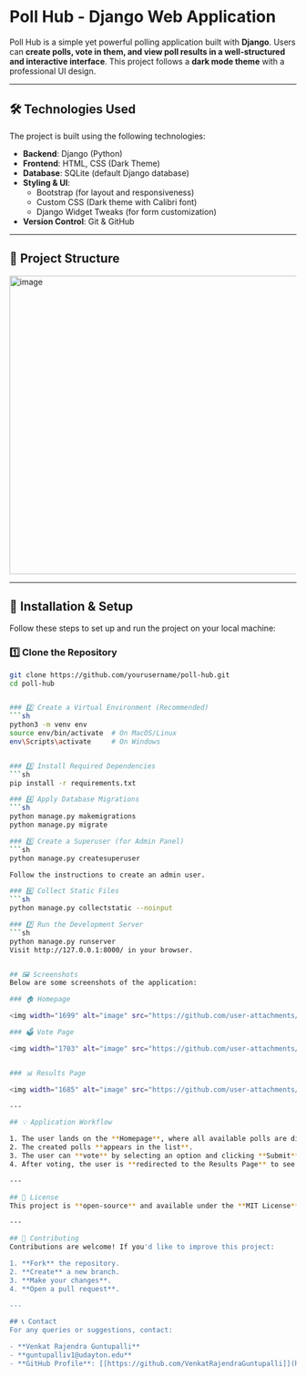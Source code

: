 # **Poll Hub - Django Web Application**

Poll Hub is a simple yet powerful polling application built with **Django**. Users can **create polls, vote in them, and view poll results in a well-structured and interactive interface**. This project follows a **dark mode theme** with a professional UI design.

---

## **🛠 Technologies Used**
The project is built using the following technologies:

- **Backend**: Django (Python)
- **Frontend**: HTML, CSS (Dark Theme)
- **Database**: SQLite (default Django database)
- **Styling & UI**:
  - Bootstrap (for layout and responsiveness)
  - Custom CSS (Dark theme with Calibri font)
  - Django Widget Tweaks (for form customization)
- **Version Control**: Git & GitHub

---

## **📂 Project Structure**
<img width="524" alt="image" src="https://github.com/user-attachments/assets/88c232c5-8e11-4473-9ff3-29f0bfafc578" />


---

## **🚀 Installation & Setup**

Follow these steps to set up and run the project on your local machine:

### **1️⃣ Clone the Repository**
```sh
git clone https://github.com/yourusername/poll-hub.git
cd poll-hub


### 2️⃣ Create a Virtual Environment (Recommended)
```sh
python3 -m venv env
source env/bin/activate  # On MacOS/Linux
env\Scripts\activate     # On Windows


### 3️⃣ Install Required Dependencies
```sh
pip install -r requirements.txt

### 4️⃣ Apply Database Migrations
```sh
python manage.py makemigrations
python manage.py migrate

### 5️⃣ Create a Superuser (for Admin Panel)
```sh
python manage.py createsuperuser

Follow the instructions to create an admin user.

### 6️⃣ Collect Static Files
```sh
python manage.py collectstatic --noinput

### 7️⃣ Run the Development Server
```sh
python manage.py runserver
Visit http://127.0.0.1:8000/ in your browser.


## 🖼 Screenshots
Below are some screenshots of the application:

### 🏠 Homepage

<img width="1699" alt="image" src="https://github.com/user-attachments/assets/650cc4b4-f854-41f2-972e-bc6ad24a89bd" />

### 🗳 Vote Page

<img width="1703" alt="image" src="https://github.com/user-attachments/assets/3c08ea9f-b29b-4094-bc20-5ff39813cd31" />


### 📊 Results Page

<img width="1685" alt="image" src="https://github.com/user-attachments/assets/3f3865bc-b92c-40d2-be90-d8bbd6281501" />

---

## 💡 Application Workflow

1. The user lands on the **Homepage**, where all available polls are displayed.
2. The created polls **appears in the list**.
3. The user can **vote** by selecting an option and clicking **Submit**.
4. After voting, the user is **redirected to the Results Page** to see the poll statistics.

---

## 📜 License
This project is **open-source** and available under the **MIT License**.

---

## 🤝 Contributing
Contributions are welcome! If you'd like to improve this project:

1. **Fork** the repository.
2. **Create** a new branch.
3. **Make your changes**.
4. **Open a pull request**.

---

## 📞 Contact
For any queries or suggestions, contact:

- **Venkat Rajendra Guntupalli**
- **guntupalliv1@udayton.edu**
- **GitHub Profile**: [[https://github.com/VenkatRajendraGuntupalli]](https://github.com/VenkatRajendraGuntupalli)
